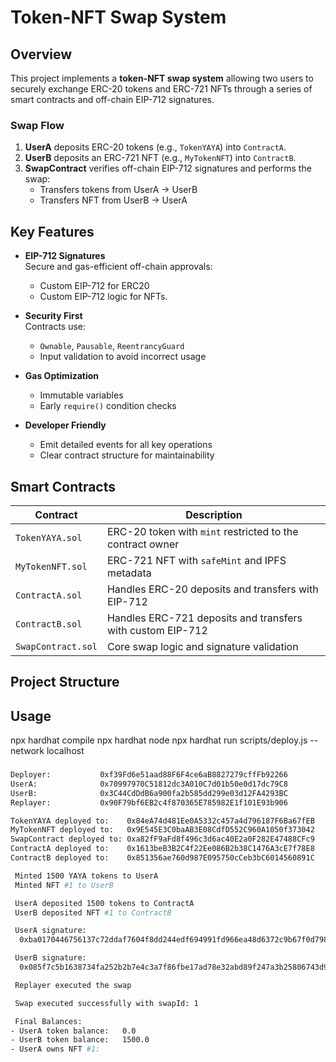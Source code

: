 # Token-NFT Swap System

## Overview

This project implements a **token-NFT swap system** allowing two users to securely exchange ERC-20 tokens and ERC-721 NFTs through a series of smart contracts and off-chain EIP-712 signatures.

###  Swap Flow
1. **UserA** deposits ERC-20 tokens (e.g., `TokenYAYA`) into `ContractA`.
2. **UserB** deposits an ERC-721 NFT (e.g., `MyTokenNFT`) into `ContractB`.
3. **SwapContract** verifies off-chain EIP-712 signatures and performs the swap:
   - Transfers tokens from UserA → UserB
   - Transfers NFT from UserB → UserA

##  Key Features

- **EIP-712 Signatures**  
  Secure and gas-efficient off-chain approvals:
  - Custom EIP-712 for ERC20
  - Custom EIP-712 logic for NFTs.

- **Security First**  
  Contracts use:
  - `Ownable`, `Pausable`, `ReentrancyGuard`
  - Input validation to avoid incorrect usage

- **Gas Optimization**  
  - Immutable variables
  - Early `require()` condition checks

- **Developer Friendly**  
  - Emit detailed events for all key operations
  - Clear contract structure for maintainability

##  Smart Contracts

| Contract         | Description                                                |
|------------------|------------------------------------------------------------|
| `TokenYAYA.sol`  | ERC-20 token with `mint` restricted to the contract owner |
| `MyTokenNFT.sol` | ERC-721 NFT with `safeMint` and IPFS metadata              |
| `ContractA.sol`  | Handles ERC-20 deposits and transfers with EIP-712         |
| `ContractB.sol`  | Handles ERC-721 deposits and transfers with custom EIP-712 |
| `SwapContract.sol` | Core swap logic and signature validation                |

##  Project Structure

## Usage
npx hardhat compile
npx hardhat node
npx hardhat run scripts/deploy.js --network localhost

###
```bash
Deployer:           0xf39Fd6e51aad88F6F4ce6aB8827279cffFb92266
UserA:              0x70997970C51812dc3A010C7d01b50e0d17dc79C8
UserB:              0x3C44CdDdB6a900fa2b585dd299e03d12FA4293BC
Replayer:           0x90F79bf6EB2c4f870365E785982E1f101E93b906

TokenYAYA deployed to:    0x84eA74d481Ee0A5332c457a4d796187F6Ba67fEB
MyTokenNFT deployed to:   0x9E545E3C0baAB3E08CdfD552C960A1050f373042
SwapContract deployed to: 0xa82fF9aFd8f496c3d6ac40E2a0F282E47488CFc9
ContractA deployed to:    0x1613beB3B2C4f22Ee086B2b38C1476A3cE7f78E8
ContractB deployed to:    0x851356ae760d987E095750cCeb3bC6014560891C

 Minted 1500 YAYA tokens to UserA
 Minted NFT #1 to UserB

 UserA deposited 1500 tokens to ContractA
 UserB deposited NFT #1 to ContractB

 UserA signature:
  0xba0170446756137c72ddaf7604f8dd244edf694991fd966ea48d6372c9b67f0d7987e082a5062f90da2f6688d424e53f2c09269f432a15299606057d9dc2ac5a1b

 UserB signature:
  0x085f7c5b1638734fa252b2b7e4c3a7f86fbe17ad78e32abd89f247a3b25806743d98ef7386d723c3b292432cb3788b72e0a1bb524589807d956fbdb89be2174a1b

 Replayer executed the swap

 Swap executed successfully with swapId: 1

 Final Balances:
- UserA token balance:   0.0
- UserB token balance:   1500.0
- UserA owns NFT #1:
